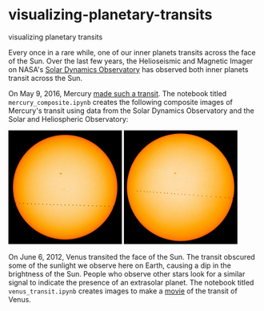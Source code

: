 # visualizing-planetary-transits
visualizing planetary transits

Every once in a rare while, one of our inner planets transits across the face of the Sun. Over the last few years, the Helioseismic and Magnetic Imager on NASA's [Solar Dynamics Observatory](http://sdo.gsfc.nasa.gov/) has observed both inner planets transit across the Sun.

On May 9, 2016, Mercury [made such a transit](http://blogs.scientificamerican.com/guest-blog/mercury-takes-a-stroll-across-the-sun/). The notebook titled `mercury_composite.ipynb` creates the following composite images of Mercury's transit using data from the Solar Dynamics Observatory and the Solar and Heliospheric Observatory:

<img src="https://github.com/mbobra/visualizing-planetary-transits/blob/master/mercury_composite_HMI.jpg" width="45%"></img> 
<img src="https://github.com/mbobra/visualizing-planetary-transits/blob/master/mercury_composite_MDI.jpg" width="45%"></img> 

On June 6, 2012, Venus transited the face of the Sun. The transit obscured some of the sunlight we observe here on Earth, causing a dip in the brightness of the Sun. People who observe other stars look for a similar signal to indicate the presence of an extrasolar planet. The notebook titled `venus_transit.ipynb` creates images to make a [movie](https://stanford.edu/~mbobra/venus/) of the transit of Venus. 
